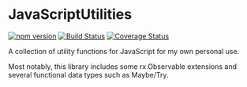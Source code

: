 # JavaScriptUtilities

[![npm version](https://badge.fury.io/js/javascriptutilities.svg)](https://badge.fury.io/js/javascriptutilities)
[![Build Status](https://travis-ci.org/protoman92/JavaScriptUtilities.svg?branch=master)](https://travis-ci.org/protoman92/JavaScriptUtilities)
[![Coverage Status](https://coveralls.io/repos/github/protoman92/JavaScriptUtilities/badge.svg?branch=master)](https://coveralls.io/github/protoman92/JavaScriptUtilities?branch=master)

A collection of utility functions for JavaScript for my own personal use.

Most notably, this library includes some rx.Observable extensions and several functional data types such as Maybe/Try.
